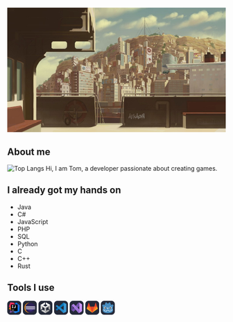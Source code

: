 ![alt text](https://github.com/ArkAow/ArkAow/blob/main/ImgLastmanProfileBanner.jpg?raw=true)

## About me
![Top Langs](https://github-readme-stats.vercel.app/api?username=ArkAow&theme=algolia&show_icons=true)
Hi, I am Tom, a developer passionate about creating games.
## I already got my hands on
  - Java
  - C#
  - JavaScript
  - PHP
  - SQL
  - Python
  - C
  - C++
  - Rust

## Tools I use
<img src="https://github.com/tandpfun/skill-icons/blob/main/icons/Idea-Dark.svg" width="32"> <img src="https://github.com/tandpfun/skill-icons/blob/main/icons/Eclipse-Dark.svg" width="32"> <img src="https://github.com/tandpfun/skill-icons/blob/main/icons/Unity-Dark.svg" width="32"> <img src="https://github.com/tandpfun/skill-icons/blob/main/icons/VSCode-Dark.svg" width="32"> <img src="https://github.com/tandpfun/skill-icons/blob/main/icons/VisualStudio-Dark.svg" width="32"> <img src="https://github.com/tandpfun/skill-icons/blob/main/icons/GitLab-Dark.svg" width="32"> <img src="https://github.com/tandpfun/skill-icons/blob/main/icons/Godot-Dark.svg" width="32">
